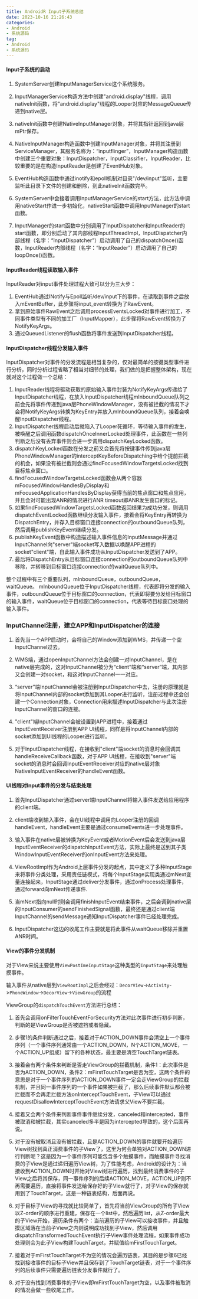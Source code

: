 ```yaml
---
title: AndroidR Input子系统总结
date: 2023-10-16 21:26:43
categories: 
- Android
- 系统源码
tag: 
- Android
- 系统源码
---
```


#### Input子系统的启动

1. SystemServer创建InputManagerService这个系统服务。

2. InputManagerService构造方法中创建"android.display"线程，调用nativeInit函数，将"android.display"线程的Looper对应的MessageQueue传递到native层。
3. nativeInit函数中创建NativeInputManager对象，并将其指针返回到java层mPtr保存。
4. NativeInputManager构造函数中创建InputManager对象，并将其注册到ServiceManager，其服务名称为：“inputflinger”，InputManager构造函数中创建三个重要对象：InputDispatcher，InputClassifier，InputReader，比较重要的是在构造InputReader是创建了EventHub对象。
5. EventHub构造函数中通过inotify和epoll机制对目录"/dev/input"监听，主要监听此目录下文件的创建和删除，到此nativeInit函数完毕。
6. SystemServer中会接着调用InputManagerService的start方法，此方法中调用nativeStart作进一步初始化，nativeStart函数中调用InputManager的start函数。
7. InputManager的start函数中分别调用了InputDispatcher和InputReader的start函数，即分别启动了其内部线程InputThreadImpl，InputDispatcher内部线程（名字：“InputDispatcher”）启动调用了自己的dispatchOnce()函数，InputReader内部线程（名字：“InputReader”）启动调用了自己的loopOnce()函数。

#### InputReader线程读取输入事件

InputReader对input事件处理过程大致可以分为三大步：

1. EventHub通过INotify与Epoll监听/dev/input下的事件，在读取到事件之后放入mEventBuffer，此步骤将input_event转换为了RawEvent。
2. 拿到原始事件RawEvent之后调用processEventsLocked对事件进行加工，不同事件类型有不同的加工厂（InputMapper），此步骤将RawEvent转换为了NotifyKeyArgs。
3. 通过QueuedListener的flush函数将事件发送到InputDispatcher线程。

####  InputDispatcher线程分发输入事件

InputDispatcher对事件的分发流程是相当复杂的，仅对最简单的按键类型事件进行分析，同时分析过程省略了相当对细节的处理，我们做的是把握整体架构，现在就对这个过程做一个总结：

1. InputReader线程将驱动获取的原始输入事件封装为NotifyKeyArgs传递给了InputDispatcher线程，在放入InputDispatcher线程mInboundQueue队列之前会先将事件传递到java层PhoneWindowManager，没有被拦截的情况下才会将NotifyKeyArgs转换为KeyEntry并放入mInboundQueue队列，接着会唤醒InputDispatcher线程。
2. InputDispatcher线程启动后就陷入了Looper死循环，等待输入事件的发生，被唤醒之后调用函数dispatchOnceInnerLocked处理事件，此函数在一些列判断之后没有丢弃事件则会进一步调用dispatchKeyLocked函数。
3. dispatchKeyLocked函数在分发之前又会首先将按键事件传到java层PhoneWindowManager的interceptKeyBeforeDispatching中给个提前拦截的机会，如果没有被拦截则会通过findFocusedWindowTargetsLocked找到目标焦点窗口。
4. findFocusedWindowTargetsLocked函数会从两个容器mFocusedWindowHandlesByDisplay和mFocusedApplicationHandlesByDisplay获得当前的焦点窗口和焦点应用，并且会对可能出现ANR的情况进行ANR timeout即ANR发生窗口的标记。
5. 如果findFocusedWindowTargetsLocked函数返回结果为成功分发，则调用dispatchEventLocked函数继续分发输入事件，接着会将KeyEntry再转换为DispatchEntry，并存入目标窗口连接connection的outboundQueue队列，然后调用publishKeyEvent继续分发。
6. publishKeyEvent函数中构造描述输入事件信息的InputMessage并通过InputChannel向"server"端socket写入数据以唤醒APP进程的socket"client"端，自此输入事件成功从InputDispatcher发送到了APP。
7. 最后将DispatchEntry从目标窗口连接connection的outboundQueue队列中移除，并转移到目标窗口连接connection的waitQueue队列中。

整个过程中有三个重要队列，mInboundQueue，outboundQueue，waitQueue。
mInboundQueue位于InputDispatcher线程，代表即将分发的输入事件，outboundQueue位于目标窗口的connection，代表即将要分发给目标窗口的输入事件，waitQueue位于目标窗口的connection，代表等待目标窗口处理的输入事件。



### InputChannel注册，建立APP和InputDispatcher的连接

1. 首先当一个APP启动时，会将自己的Window添加到WMS，并传递一个空InputChannel过去。

2. WMS端，通过openInputChannel方法会创建一对InputChannel，是在native层完成的，这对InputChannel被分为“client”端和“server”端，其内部又会创建一对socket，和这对InputChannel一一对应。
3. “server”端InputChannel会被注册到InputDispatcher中去，注册的原理就是将InputChannel内部的socket添加到其Looper进行监听，注册过程中还会创建一个Connection对象，Connection用来描述InputDispatcher与此次注册InputChannel的窗口的连接。
4. "client"端InputChannel会被设置到APP进程中，接着通过InputEventReceiver注册到APP UI线程，同样是将InputChannel内部的socket添加到UI线程的Looper进行监听。
5. 对于InputDispatcher线程，在接收到"client"端socket的消息时会回调其handleReceiveCallback函数，对于APP UI线程，在接收到"server"端socket的消息时会回调InputEventReceiver对应的native层对象NativeInputEventReceiver的handleEvent函数。

#### UI线程对Input事件的分发与结束处理

1. 首先InputDispatcher通过server端InputChannel将输入事件发送给应用程序的client端。

2. client端收到输入事件，会在UI线程中调用向Looper注册的回调handleEvent，handleEvent主要是通过consumeEvents进一步处理事件。
3. 输入事件在native层被转换为KeyEvent或者MotionEvent后会发送到java层InputEventReceiver的dispatchInputEvent方法，实际上最终是送到其子类WindowInputEventReceiver的onInputEvent方法来处理。
4. ViewRootImpl作为Android上层事件分发的起点，其中定义了多种InputStage来将事件分类处理，采用责任链模式，将每个InputStage实现类通过mNext变量连接起来，InputStage通过deliver分发事件，通过onProcess处理事件，通过forward向mNext传递事件.
5. 当mNext指向null时则会调用finishInputEvent结束事件，之后会调到native层的InputConsumer的sendFinishedSignal函数，最终还是通过client端InputChannel的sendMessage通知InputDispatcher事件已经处理完成。
6. InputDispatcher这边的收尾工作主要就是将此事件从waitQueue移除并重置ANR时间。

#### View的事件分发机制

对于View来说主要使用`ViewPostImeInputStage`这种类型的`InputStage`来处理触摸事件。

输入事件从native层到`ViewRootImpl`之后会经过：`DecorView`->`Activity`->`PhoneWindow`->`DecorView`->`ViewGroup`的流程

ViewGroup的`dispatchTouchEvent`方法进行总结：

1. 首先会调用onFilterTouchEventForSecurity方法对此次事件进行初步判断，判断的是ViewGroup是否被遮挡或者隐藏。

2. 步骤1的条件判断通过之后，接着对于ACTION_DOWN事件会清空上一个事件序列（一个事件序列通常由一个ACTION_DOWN，N个ACTION_MOVE，一个ACTION_UP组成）留下的各种状态，最主要是清空TouchTarget链表。
3. 接着会有两个条件来判断是否走ViewGroup的拦截机制，条件1：此次事件是否为ACTION_DOWN，条件2：mFirstTouchTarget是否为空，这两个条件的意思是对于一个事件序列的ACTION_DOWN事件一定会走ViewGroup的拦截机制，并且同一事件序列的一个事件如果被拦截了，那么后续事件默认都会被拦截而不会再走拦截方法onInterceptTouchEvent，子View可以通过requestDisallowInterceptTouchEvent方法请求父View不要拦截。
4. 接着又会两个条件来判断事件事件继续分发，canceled和intercepted，事件被取消和被拦截，其实canceled多半是因为intercepted导致的，这个后面再说。
5. 对于没有被取消且没有被拦截，且是ACTION_DOWN的事件就要开始遍历View树找到真正消费事件的子View了，这里为何会单独对ACTION_DOWN进行判断呢？这是因为一个事件序列可能包含多个触摸事件，而触摸事件寻找消费的子View是通过递归遍历View树，为了性能考虑，Android的设计为：当接收到ACTION_DOWN时开始对View树进行遍历，找到最终消费事件的子View之后将其保存，同一事件序列的后续ACTION_MOVE，ACTION_UP则不再需要遍历，直接将事件发送给保存好的子View就行了，对子View的保存就用到了TouchTarget，这是一种链表结构，后面再说。
6. 对于目标子View的寻找就比较简单了，首先将当前ViewGroup的所有子View以Z-order的顺序进行重建，保存在一个list中，然后遍历list，从Z-order最大的子View开始，遍历条件有两个：当前遍历的子View可以接收事件，并且触摸区域落在当前子View之内则说明成功找到子View，然后调用dispatchTransformedTouchEvent执行子View事件处理流程，如果事件成功处理则会为此子View构建TouchTarget，并赋值给mFirstTouchTarget。
7. 接着对于mFirstTouchTarget不为空的情况会遍历链表，其目的是步骤6已经找到接收事件的目标子View并且保存到了TouchTarget链表，对于一个事件序列的后续事件只需要遍历链表分发事件就行了。
8. 对于没有找到消费事件的子View即mFirstTouchTarget为空，以及事件被取消的情况会做一些收尾工作。
